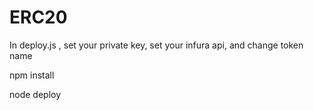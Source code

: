 # ERC20

In deploy.js , set your private key, set your infura api, and change token name 

npm install

node deploy
